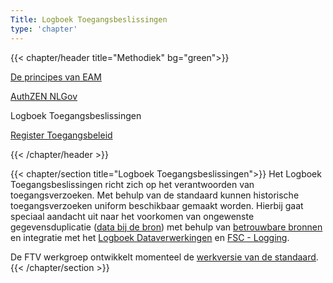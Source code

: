 ```yaml
---
Title: Logboek Toegangsbeslissingen
type: 'chapter'
---
```


{{< chapter/header title="Methodiek" bg="green">}}

<div class="sub-navigation-wrapper" role="navigation">
<div class="utrecht-paragraph pt-1 sub-navigation-tab bg-rhc-color-groen-25">
   <p>
      <a href="../principes">De principes van EAM</a> 
   </p>
</div>
<div class="utrecht-paragraph pt-1 sub-navigation-tab bg-rhc-color-groen-25">
   <p>
      <a href="../authzen-nlgov">AuthZEN NLGov</a>
   </p>
</div>
<div class="sub-navigation-tab-selected utrecht-paragraph pt-1 sub-navigation-tab bg-rhc-color-groen-25">
   <p>
      Logboek Toegangsbeslissingen
   </p>
</div> 
<div class="utrecht-paragraph pt-1 sub-navigation-tab bg-rhc-color-groen-25">
   <p>
      <a href="../register-toegangsbeleid">Register Toegangsbeleid</a>
   </p>
</div> 
</div>

{{< /chapter/header >}}

{{< chapter/section title="Logboek Toegangsbeslissingen">}}
Het Logboek Toegangsbeslissingen richt zich op het verantwoorden van toegangsverzoeken. Met behulp van de standaard kunnen historische toegangsverzoeken uniform beschikbaar gemaakt worden. Hierbij gaat speciaal aandacht uit naar het voorkomen van ongewenste gegevensduplicatie ([data bij de bron](https://www.digitaleoverheid.nl/data-bij-de-bron/)) met behulp van [betrouwbare bronnen](https://website-digilab-overheid-nl-research-uit-betrouw-e1f39021ce924c.gitlab.io/) en integratie met het [Logboek Dataverwerkingen](https://logius-standaarden.github.io/logboek-dataverwerkingen/) en [FSC - Logging](https://commonground.gitlab.io/standards/fsc/logging/draft-fsc-logging-00.html).

De FTV werkgroep ontwikkelt momenteel de [werkversie van de standaard](https://vng-realisatie.github.io/logboek-toegangsbeslissingen/).
{{< /chapter/section >}}